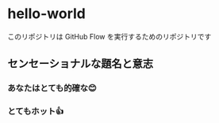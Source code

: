 # hello-world
このリポジトリは GitHub Flow を実行するためのリポジトリです

## センセーショナルな題名と意志

### あなたはとても的確な😊

### とてもホット👍
